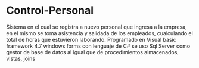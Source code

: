 # Control-Personal
Sistema en el cual se registra a nuevo personal que ingresa a la empresa, en el mismo se toma asistencia y salidada de los empleados, cualculando el total de horas que estuvieron laborando.
Programado en Visual basic framework 4.7 windows forms con lenguaje de C#
se uso Sql Server como gestor de base de datos al igual que de procedimientos almacenados, vistas, joins
